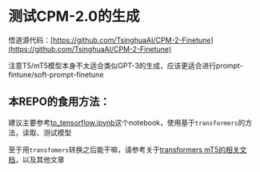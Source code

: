 # 测试CPM-2.0的生成

悟道源代码：[https://github.com/TsinghuaAI/CPM-2-Finetune](https://github.com/TsinghuaAI/CPM-2-Finetune)

注意T5/mT5模型本身不太适合类似GPT-3的生成，应该更适合进行prompt-fintune/soft-prompt-finetune

## 本REPO的食用方法：

建议主要参考[to_tensorflow.ipynb](to_tensorflow.ipynb)这个notebook，使用基于`transformers`的方法，读取、测试模型

至于用`transfomers`转换之后能干嘛，请参考关于[transformers mT5的相关文档](https://huggingface.co/transformers/model_doc/mt5.html)，以及其他文章
